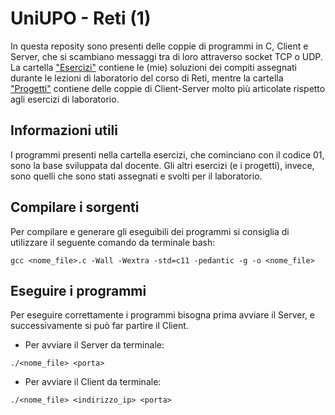 # UniUPO - Reti (1)
In questa reposity sono presenti delle coppie di programmi in C, Client e Server, che si scambiano messaggi tra di loro attraverso socket TCP o UDP. La cartella ["Esercizi"](https://github.com/a-fat1/UniUPO-Reti/tree/main/Esercizi) contiene le (mie) soluzioni dei compiti assegnati durante le lezioni di laboratorio del corso di Reti, mentre la cartella ["Progetti"](https://github.com/a-fat1/UniUPO-Reti/tree/main/Progetti) contiene delle coppie di Client-Server molto più articolate rispetto agli esercizi di laboratorio.

## Informazioni utili

I programmi presenti nella cartella esercizi, che cominciano con il codice 01, sono la base sviluppata dal docente.
Gli altri esercizi (e i progetti), invece, sono quelli che sono stati assegnati e svolti per il laboratorio.

## Compilare i sorgenti

Per compilare e generare gli eseguibili dei programmi si consiglia di utilizzare il seguente comando da terminale bash:

```
gcc <nome_file>.c -Wall -Wextra -std=c11 -pedantic -g -o <nome_file>
```

## Eseguire i programmi

Per eseguire correttamente i programmi bisogna prima avviare il Server, e successivamente si può far partire il Client.

- Per avviare il Server da terminale:

```
./<nome_file> <porta>
```

- Per avviare il Client da terminale:

```
./<nome_file> <indirizzo_ip> <porta>
```

